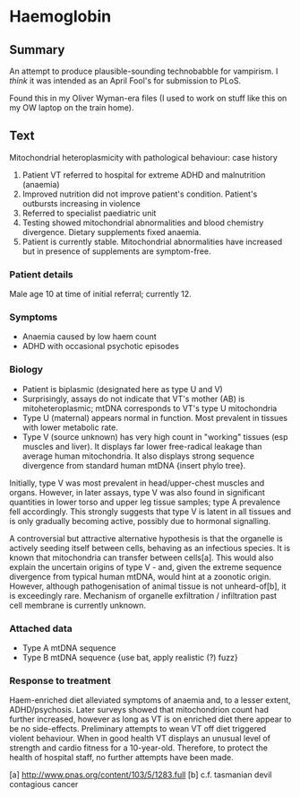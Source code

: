 # Haemoglobin

## Summary

An attempt to produce plausible-sounding technobabble for vampirism.  I *think* it was intended as an April Fool's for submission to PLoS.

Found this in my Oliver Wyman-era files (I used to work on stuff like this on my OW laptop on the train home).

## Text

Mitochondrial heteroplasmicity with pathological behaviour: case history

1. Patient VT referred to hospital for extreme ADHD and malnutrition (anaemia)
1. Improved nutrition did not improve patient's condition.  Patient's outbursts increasing in violence
1. Referred to specialist paediatric unit
1. Testing showed mitochondrial abnormalities and blood chemistry divergence.  Dietary supplements fixed anaemia.
1. Patient is currently stable.  Mitochondrial abnormalities have increased but in presence of supplements are symptom-free.

### Patient details

Male age 10 at time of initial referral; currently 12.

### Symptoms

+ Anaemia caused by low haem count
+ ADHD with occasional psychotic episodes

### Biology

+ Patient is biplasmic (designated here as type U and V)
+ Surprisingly, assays do not indicate that VT's mother (AB) is mitoheteroplasmic; mtDNA corresponds to VT's type U mitochondria
+ Type U (maternal) appears normal in function.  Most prevalent in tissues with lower metabolic rate.
+ Type V (source unknown) has very high count in "working" tissues (esp muscles and liver).  It displays far lower free-radical leakage than average human mitochondria.  It also displays strong sequence divergence from standard human mtDNA {insert phylo tree}.

Initially, type V was most prevalent in head/upper-chest muscles and organs.  However, in later assays, type V was also found in significant quantities in lower torso and upper leg tissue samples; type A prevalence fell accordingly.  This strongly suggests that type V is latent in all tissues and is only gradually becoming active, possibly due to hormonal signalling.

A controversial but attractive alternative hypothesis is that the organelle is actively seeding itself between cells, behaving as an infectious species.  It is known that mitochondria can transfer between cells[a].  This would also explain the uncertain origins of type V - and, given the extreme sequence divergence from typical human mtDNA, would hint at a zoonotic origin.  However, although pathogenisation of animal tissue is not unheard-of[b], it is exceedingly rare.  Mechanism of organelle exfiltration / infiltration past cell membrane is currently unknown.

### Attached data

+ Type A mtDNA sequence
+ Type B mtDNA sequence {use bat, apply realistic (?) fuzz}

### Response to treatment

Haem-enriched diet alleviated symptoms of anaemia and, to a lesser extent, ADHD/psychosis.  Later surveys showed that mitochondrion count had further increased, however as long as VT is on enriched diet there appear to be no side-effects.  Preliminary attempts to wean VT off diet triggered violent behaviour.  When in good health VT displays an unusual level of strength and cardio fitness for a 10-year-old.  Therefore, to protect the health of hospital staff, no further attempts have been made.

[a] http://www.pnas.org/content/103/5/1283.full
[b] c.f. tasmanian devil contagious cancer